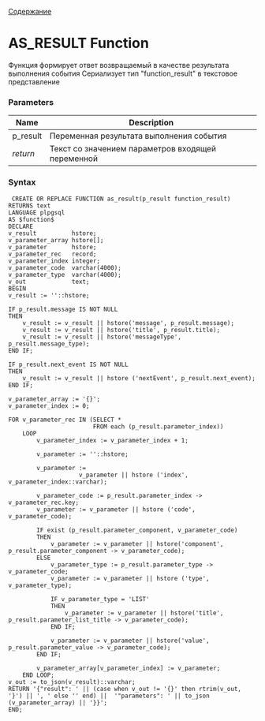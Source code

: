 [Содержание](index.md)

# **AS_RESULT Function**
Функция формирует ответ возвращаемый в качестве результата выполнения события 
Сериализует тип "function_result" в текстовое представление

### Parameters
| Name      | Description                                        |
|-----------|----------------------------------------------------|
| p_result  | Переменная результата выполнения события           |
| *return*  | Текст со значением параметров входящей переменной  |

### Syntax
     CREATE OR REPLACE FUNCTION as_result(p_result function_result)
    RETURNS text
    LANGUAGE plpgsql
    AS $function$
    DECLARE
    v_result          hstore;
    v_parameter_array hstore[];
    v_parameter       hstore;
    v_parameter_rec   record;
    v_parameter_index integer;
    v_parameter_code  varchar(4000);
    v_parameter_type  varchar(4000);
    v_out             text;
    BEGIN
    v_result := ''::hstore;

    IF p_result.message IS NOT NULL
    THEN
        v_result := v_result || hstore('message', p_result.message);
        v_result := v_result || hstore('title', p_result.title);
        v_result := v_result || hstore('messageType', p_result.message_type);
    END IF;

    IF p_result.next_event IS NOT NULL
    THEN
        v_result := v_result || hstore ('nextEvent', p_result.next_event);
    END IF;

    v_parameter_array := '{}';
    v_parameter_index := 0;

    FOR v_parameter_rec IN (SELECT *
                            FROM each (p_result.parameter_index))
        LOOP
            v_parameter_index := v_parameter_index + 1;

            v_parameter := ''::hstore;

            v_parameter :=
                        v_parameter || hstore ('index', v_parameter_index::varchar);

            v_parameter_code := p_result.parameter_index -> v_parameter_rec.key;
            v_parameter := v_parameter || hstore ('code', v_parameter_code);

            IF exist (p_result.parameter_component, v_parameter_code)
            THEN
                v_parameter := v_parameter || hstore('component', p_result.parameter_component -> v_parameter_code);
            ELSE
                v_parameter_type := p_result.parameter_type -> v_parameter_code;
                v_parameter := v_parameter || hstore ('type', v_parameter_type);

                IF v_parameter_type = 'LIST'
                THEN
                    v_parameter := v_parameter || hstore('title', p_result.parameter_list_title -> v_parameter_code);
                END IF;

                v_parameter := v_parameter || hstore('value', p_result.parameter_value -> v_parameter_code);
            END IF;

            v_parameter_array[v_parameter_index] := v_parameter;
        END LOOP;
    v_out := to_json(v_result)::varchar;
    RETURN '{"result": ' || (case when v_out != '{}' then rtrim(v_out, '}') || ', ' else '' end) ||  '"parameters": ' || to_json (v_parameter_array) || '}}';
    END;
